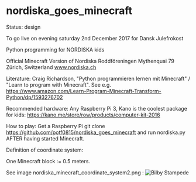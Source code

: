 # nordiska_goes_minecraft

Status: design

To go live on evening saturday 2nd December 2017
for Dansk Julefrokost

Python programming for NORDISKA kids

Official Minecraft Version of Nordiska Roddföreningen
Mythenquai 79 Zürich, Switzerland
www.nordiska.ch

Literature:
Craig Richardson, "Python programmieren lernen mit Minecraft" / "Learn to program with Minecraft".
See e.g.
https://www.amazon.com/Learn-Program-Minecraft-Transform-Python/dp/1593276702

Recommended hardware:
Any Raspberry Pi 3, Kano is the coolest package for kids:
https://kano.me/store/row/products/computer-kit-2016

How to play:
Get a Raspberry Pi
git clone https://github.com/potf0815/nordiska_goes_minecraft
and run nordiska.py AFTER having started Minecraft.


Definition of coordinate system:

One Minecraft block := 0.5 meters.

See image nordiska_minecraft_coordinate_system2.png :
![Bilby Stampede](https://github.com/potf0815/nordiska_goes_minecraft/blob/master/nordiska_minecraft_coordinate_system2.png)





